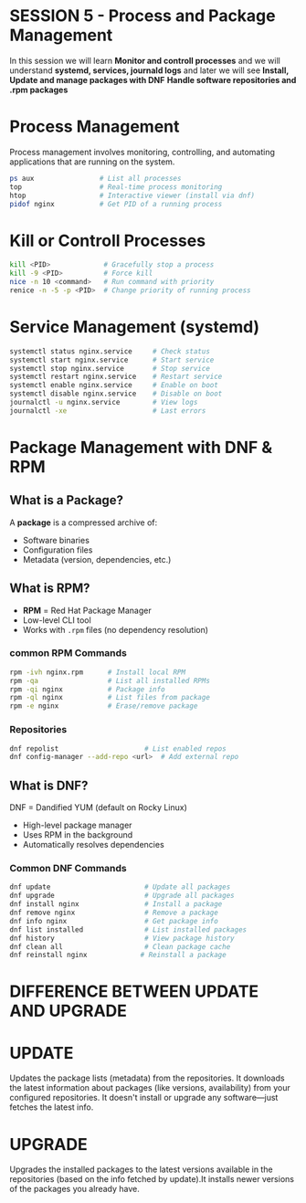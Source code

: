 # SESSION 5 - Process and Package Management

In this session we will learn **Monitor and controll processes** and we will understand **systemd, services, journald logs** and later we will see **Install, Update and manage packages with DNF** **Handle software repositories and .rpm packages**

# Process Management  

Process management involves monitoring, controlling, and automating applications that are running on the system.  

```bash
ps aux                # List all processes
top                   # Real-time process monitoring
htop                  # Interactive viewer (install via dnf)
pidof nginx           # Get PID of a running process

```

 # Kill or Controll Processes  
```bash
kill <PID>             # Gracefully stop a process
kill -9 <PID>          # Force kill
nice -n 10 <command>   # Run command with priority
renice -n -5 -p <PID>  # Change priority of running process  
```

# Service Management (systemd)  

```bash
systemctl status nginx.service     # Check status
systemctl start nginx.service      # Start service
systemctl stop nginx.service       # Stop service
systemctl restart nginx.service    # Restart service
systemctl enable nginx.service     # Enable on boot
systemctl disable nginx.service    # Disable on boot
journalctl -u nginx.service        # View logs
journalctl -xe                     # Last errors
```

# Package Management with DNF & RPM

## What is a Package?

A **package** is a compressed archive of:

- Software binaries
- Configuration files
- Metadata (version, dependencies, etc.)

## What is RPM?

- **RPM** = Red Hat Package Manager
- Low-level CLI tool
- Works with `.rpm` files (no dependency resolution)

### common RPM Commands

```bash
rpm -ivh nginx.rpm      # Install local RPM
rpm -qa                 # List all installed RPMs
rpm -qi nginx           # Package info
rpm -ql nginx           # List files from package
rpm -e nginx            # Erase/remove package
```

### Repositories
```bash
dnf repolist                     # List enabled repos
dnf config-manager --add-repo <url>  # Add external repo
```

## What is DNF?
DNF = Dandified YUM (default on Rocky Linux)

- High-level package manager  
- Uses RPM in the background  
- Automatically resolves dependencies  


### Common DNF Commands  

```bash
dnf update                       # Update all packages
dnf upgrade                      # Upgrade all packages
dnf install nginx                # Install a package
dnf remove nginx                 # Remove a package
dnf info nginx                   # Get package info
dnf list installed               # List installed packages
dnf history                      # View package history
dnf clean all                    # Clean package cache
dnf reinstall nginx             # Reinstall a package
```

# DIFFERENCE BETWEEN UPDATE AND UPGRADE

# UPDATE
Updates the package lists (metadata) from the repositories. It downloads the latest information about packages (like versions, availability) from your configured repositories.
It doesn't install or upgrade any software—just fetches the latest info.

# UPGRADE 
Upgrades the installed packages to the latest versions available in the repositories (based on the info fetched by update).It installs newer versions of the packages you already have.




